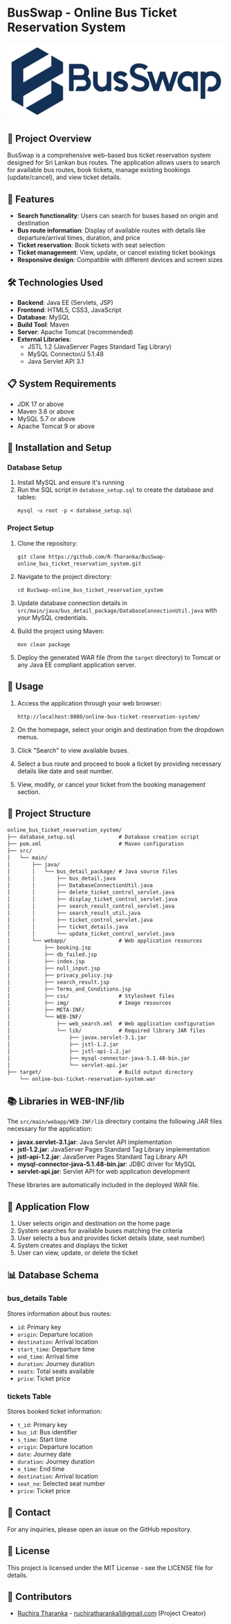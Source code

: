 # BusSwap - Online Bus Ticket Reservation System

![BusSwap Logo](src/main/webapp/img/logo.jpg)

## 📝 Project Overview

BusSwap is a comprehensive web-based bus ticket reservation system designed for Sri Lankan bus routes. The application allows users to search for available bus routes, book tickets, manage existing bookings (update/cancel), and view ticket details.

## 🚀 Features

- **Search functionality**: Users can search for buses based on origin and destination
- **Bus route information**: Display of available routes with details like departure/arrival times, duration, and price
- **Ticket reservation**: Book tickets with seat selection
- **Ticket management**: View, update, or cancel existing ticket bookings
- **Responsive design**: Compatible with different devices and screen sizes

## 🛠️ Technologies Used

- **Backend**: Java EE (Servlets, JSP)
- **Frontend**: HTML5, CSS3, JavaScript
- **Database**: MySQL
- **Build Tool**: Maven
- **Server**: Apache Tomcat (recommended)
- **External Libraries**:
  - JSTL 1.2 (JavaServer Pages Standard Tag Library)
  - MySQL Connector/J 5.1.48
  - Java Servlet API 3.1

## 📋 System Requirements

- JDK 17 or above
- Maven 3.6 or above
- MySQL 5.7 or above
- Apache Tomcat 9 or above

## 🔧 Installation and Setup

### Database Setup

1. Install MySQL and ensure it's running
2. Run the SQL script in `database_setup.sql` to create the database and tables:
   ```
   mysql -u root -p < database_setup.sql
   ```

### Project Setup

1. Clone the repository:
   ```
   git clone https://github.com/R-Tharanka/BusSwap-online_bus_ticket_reservation_system.git
   
   ```

2. Navigate to the project directory:
   ```
   cd BusSwap-online_bus_ticket_reservation_system
   ```

3. Update database connection details in `src/main/java/bus_detail_package/DatabaseConnectionUtil.java` with your MySQL credentials.

4. Build the project using Maven:
   ```
   mvn clean package
   ```

5. Deploy the generated WAR file (from the `target` directory) to Tomcat or any Java EE compliant application server.

## 🚌 Usage

1. Access the application through your web browser:
   ```
   http://localhost:8080/online-bus-ticket-reservation-system/
   ```

2. On the homepage, select your origin and destination from the dropdown menus.

3. Click "Search" to view available buses.

4. Select a bus route and proceed to book a ticket by providing necessary details like date and seat number.

5. View, modify, or cancel your ticket from the booking management section.

## 📁 Project Structure

```
online_bus_ticket_reservation_system/
├── database_setup.sql              # Database creation script
├── pom.xml                         # Maven configuration
├── src/
│   └── main/
│       ├── java/
│       │   └── bus_detail_package/ # Java source files
│       │       ├── bus_detail.java
│       │       ├── DatabaseConnectionUtil.java
│       │       ├── delete_ticket_control_servlet.java
│       │       ├── display_ticket_control_servlet.java
│       │       ├── search_result_control_servlet.java
│       │       ├── search_result_util.java
│       │       ├── ticket_control_servlet.java
│       │       ├── ticket_details.java
│       │       └── update_ticket_control_servlet.java
│       └── webapp/                 # Web application resources
│           ├── booking.jsp
│           ├── db_failed.jsp
│           ├── index.jsp
│           ├── null_input.jsp
│           ├── privacy_policy.jsp
│           ├── search_result.jsp
│           ├── Terms_and_Conditions.jsp
│           ├── css/                # Stylesheet files
│           ├── img/                # Image resources
│           ├── META-INF/
│           └── WEB-INF/
│               ├── web_search.xml  # Web application configuration
│               └── lib/            # Required library JAR files
│                   ├── javax.servlet-3.1.jar
│                   ├── jstl-1.2.jar
│                   ├── jstl-api-1.2.jar
│                   ├── mysql-connector-java-5.1.48-bin.jar
│                   └── servlet-api.jar
├── target/                         # Build output directory
    └── online-bus-ticket-reservation-system.war
```

## 📚 Libraries in WEB-INF/lib

The `src/main/webapp/WEB-INF/lib` directory contains the following JAR files necessary for the application:

- **javax.servlet-3.1.jar**: Java Servlet API implementation
- **jstl-1.2.jar**: JavaServer Pages Standard Tag Library implementation
- **jstl-api-1.2.jar**: JavaServer Pages Standard Tag Library API
- **mysql-connector-java-5.1.48-bin.jar**: JDBC driver for MySQL
- **servlet-api.jar**: Servlet API for web application development

These libraries are automatically included in the deployed WAR file.

## 🔄 Application Flow

1. User selects origin and destination on the home page
2. System searches for available buses matching the criteria
3. User selects a bus and provides ticket details (date, seat number)
4. System creates and displays the ticket
5. User can view, update, or delete the ticket

## 📊 Database Schema

### bus_details Table
Stores information about bus routes:
- `id`: Primary key
- `origin`: Departure location
- `destination`: Arrival location
- `start_time`: Departure time
- `end_time`: Arrival time
- `duration`: Journey duration
- `seats`: Total seats available
- `price`: Ticket price

### tickets Table
Stores booked ticket information:
- `t_id`: Primary key
- `bus_id`: Bus identifier
- `s_time`: Start time
- `origin`: Departure location
- `date`: Journey date
- `duration`: Journey duration
- `e_time`: End time
- `destination`: Arrival location
- `seat_no`: Selected seat number
- `price`: Ticket price
 
## 📧 Contact

For any inquiries, please open an issue on the GitHub repository.

## 📝 License

This project is licensed under the MIT License - see the LICENSE file for details.

## 👥 Contributors

- [Ruchira Tharanka](https://github.com/R-Tharanka) - ruchiratharanka1@gmail.com (Project Creator)

